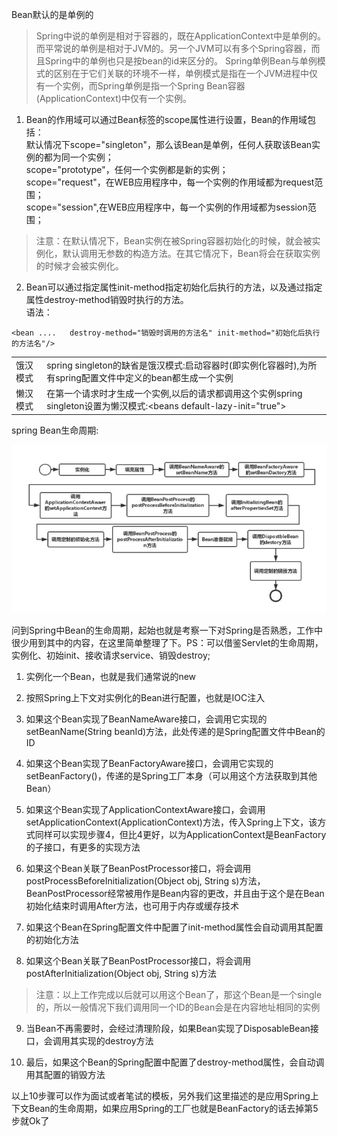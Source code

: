 Bean默认的是单例的
>Spring中说的单例是相对于容器的，既在ApplicationContext中是单例的。而平常说的单例是相对于JVM的。另一个JVM可以有多个Spring容器，而且Spring中的单例也只是按bean的id来区分的。
Spring单例Bean与单例模式的区别在于它们关联的环境不一样，单例模式是指在一个JVM进程中仅有一个实例，而Spring单例是指一个Spring Bean容器(ApplicationContext)中仅有一个实例。

1. Bean的作用域可以通过Bean标签的scope属性进行设置，Bean的作用域包括：<br>
默认情况下scope="singleton"，那么该Bean是单例，任何人获取该Bean实例的都为同一个实例；<br>
scope="prototype"，任何一个实例都是新的实例；<br>
scope="request"，在WEB应用程序中，每一个实例的作用域都为request范围；<br>
scope="session",在WEB应用程序中，每一个实例的作用域都为session范围；<br>
> 注意：在默认情况下，Bean实例在被Spring容器初始化的时候，就会被实例化，默认调用无参数的构造方法。在其它情况下，Bean将会在获取实例的时候才会被实例化。

2. Bean可以通过指定属性init-method指定初始化后执行的方法，以及通过指定属性destroy-method销毁时执行的方法。<br>
语法：
```
<bean ....   destroy-method="销毁时调用的方法名" init-method="初始化后执行的方法名"/>
```

<table>
    <tr>
        <td>饿汉模式</td>
        <td>spring singleton的缺省是饿汉模式:启动容器时(即实例化容器时),为所有spring配置文件中定义的bean都生成一个实例</td>
    </tr>
    <tr>
      <td>懒汉模式</td>
      <td>在第一个请求时才生成一个实例,以后的请求都调用这个实例spring singleton设置为懒汉模式:&lt;beans default-lazy-init="true"&gt;</td>
    </tr>
</table>

spring Bean生命周期:

![spring_singlelton](spring_singlelton.jpg)

问到Spring中Bean的生命周期，起始也就是考察一下对Spring是否熟悉，工作中很少用到其中的内容，在这里简单整理了下。PS：可以借鉴Servlet的生命周期，实例化、初始init、接收请求service、销毁destroy;

1. 实例化一个Bean，也就是我们通常说的new

2. 按照Spring上下文对实例化的Bean进行配置，也就是IOC注入

3. 如果这个Bean实现了BeanNameAware接口，会调用它实现的setBeanName(String beanId)方法，此处传递的是Spring配置文件中Bean的ID

4. 如果这个Bean实现了BeanFactoryAware接口，会调用它实现的setBeanFactory()，传递的是Spring工厂本身（可以用这个方法获取到其他Bean）

5. 如果这个Bean实现了ApplicationContextAware接口，会调用setApplicationContext(ApplicationContext)方法，传入Spring上下文，该方式同样可以实现步骤4，但比4更好，以为ApplicationContext是BeanFactory的子接口，有更多的实现方法

6. 如果这个Bean关联了BeanPostProcessor接口，将会调用postProcessBeforeInitialization(Object obj, String s)方法，BeanPostProcessor经常被用作是Bean内容的更改，并且由于这个是在Bean初始化结束时调用After方法，也可用于内存或缓存技术

7. 如果这个Bean在Spring配置文件中配置了init-method属性会自动调用其配置的初始化方法

8. 如果这个Bean关联了BeanPostProcessor接口，将会调用postAfterInitialization(Object obj, String s)方法
>注意：以上工作完成以后就可以用这个Bean了，那这个Bean是一个single的，所以一般情况下我们调用同一个ID的Bean会是在内容地址相同的实例

9. 当Bean不再需要时，会经过清理阶段，如果Bean实现了DisposableBean接口，会调用其实现的destroy方法

10. 最后，如果这个Bean的Spring配置中配置了destroy-method属性，会自动调用其配置的销毁方法

以上10步骤可以作为面试或者笔试的模板，另外我们这里描述的是应用Spring上下文Bean的生命周期，如果应用Spring的工厂也就是BeanFactory的话去掉第5步就Ok了
